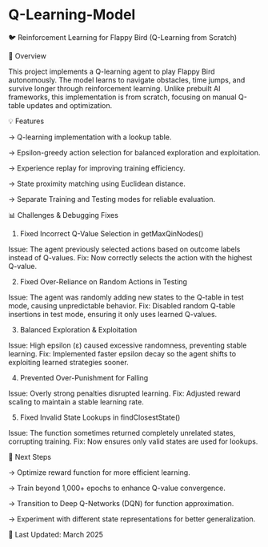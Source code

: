 # Q-Learning-Model
🐦 Reinforcement Learning for Flappy Bird (Q-Learning from Scratch)

🚀 Overview

This project implements a Q-learning agent to play Flappy Bird autonomously. The model learns to navigate obstacles, time jumps, and survive longer through reinforcement learning. Unlike prebuilt AI frameworks, this implementation is from scratch, focusing on manual Q-table updates and optimization.

💡 Features

-> Q-learning implementation with a lookup table.

-> Epsilon-greedy action selection for balanced exploration and exploitation.

-> Experience replay for improving training efficiency.

-> State proximity matching using Euclidean distance.

-> Separate Training and Testing modes for reliable evaluation.

📊 Challenges & Debugging Fixes

1. Fixed Incorrect Q-Value Selection in getMaxQinNodes()

Issue: The agent previously selected actions based on outcome labels instead of Q-values.
Fix: Now correctly selects the action with the highest Q-value.

2. Fixed Over-Reliance on Random Actions in Testing

Issue: The agent was randomly adding new states to the Q-table in test mode, causing unpredictable behavior.
Fix: Disabled random Q-table insertions in test mode, ensuring it only uses learned Q-values.

3. Balanced Exploration & Exploitation

Issue: High epsilon (ε) caused excessive randomness, preventing stable learning.
Fix: Implemented faster epsilon decay so the agent shifts to exploiting learned strategies sooner.

4. Prevented Over-Punishment for Falling

Issue: Overly strong penalties disrupted learning.
Fix: Adjusted reward scaling to maintain a stable learning rate.

5. Fixed Invalid State Lookups in findClosestState()

Issue: The function sometimes returned completely unrelated states, corrupting training.
Fix: Now ensures only valid states are used for lookups.

🚀 Next Steps

-> Optimize reward function for more efficient learning.

-> Train beyond 1,000+ epochs to enhance Q-value convergence.

-> Transition to Deep Q-Networks (DQN) for function approximation.

-> Experiment with different state representations for better generalization.

🔄 Last Updated: March 2025